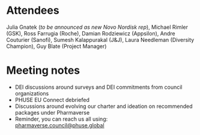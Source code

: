 # Attendees

Julia Gnatek (_to be announced as new Novo Nordisk rep_), Michael Rimler (GSK), Ross Farrugia (Roche), Damian Rodziewicz (Appsilon), Andre Couturier (Sanofi), Sumesh Kalappurakal (J&J), Laura Needleman (Diversity Champion), Guy Blate (Project Manager)

# Meeting notes

- DEI discussions around surveys and DEI commitments from council organizations
- PHUSE EU Connect debriefed
- Discussions around evolving our charter and ideation on recommended packages under Pharmaverse
- Reminder, you can reach us all using: pharmaverse.council@phuse.global
